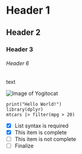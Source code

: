 # Header 1
## Header 2
### Header 3
###### Header 6
text

![Image of Yogitocat](https://octodex.github.com/images/yogitocat.png)

```
print("Hello World!")
library(dplyr)
mtcars |> filter(mpg > 20)
```

- [x] List syntax is required
- [x] This item is complete
- [ ] This item is not complete
- [ ] Finalize
